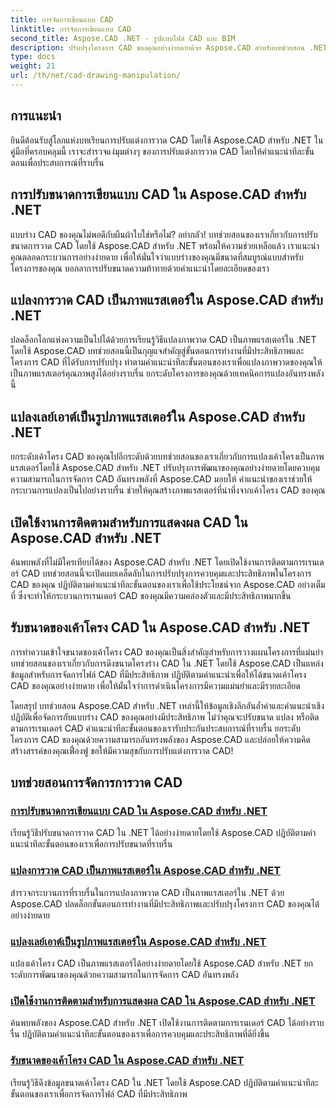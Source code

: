 ```yaml
---
title: การจัดการเขียนแบบ CAD
linktitle: การจัดการเขียนแบบ CAD
second_title: Aspose.CAD .NET - รูปแบบไฟล์ CAD และ BIM
description: ปรับปรุงโครงการ CAD ของคุณอย่างง่ายดายด้วย Aspose.CAD สำหรับบทช่วยสอน .NET ปรับขนาด แปลง และเพิ่มประสิทธิภาพภาพวาด CAD ได้อย่างราบรื่นด้วยคำแนะนำทีละขั้นตอนของเรา
type: docs
weight: 21
url: /th/net/cad-drawing-manipulation/
---
```


## การแนะนำ

ยินดีต้อนรับสู่โลกแห่งบทเรียนการปรับแต่งการวาด CAD โดยใช้ Aspose.CAD สำหรับ .NET ในคู่มือที่ครอบคลุมนี้ เราจะสำรวจแง่มุมต่างๆ ของการปรับแต่งการวาด CAD โดยให้คำแนะนำทีละขั้นตอนเพื่อประสบการณ์ที่ราบรื่น

## การปรับขนาดการเขียนแบบ CAD ใน Aspose.CAD สำหรับ .NET

แบบร่าง CAD ของคุณไม่พอดีกับผืนผ้าใบใช่หรือไม่? อย่ากลัว! บทช่วยสอนของเราเกี่ยวกับการปรับขนาดการวาด CAD โดยใช้ Aspose.CAD สำหรับ .NET พร้อมให้ความช่วยเหลือแล้ว เราแนะนำคุณตลอดกระบวนการอย่างง่ายดาย เพื่อให้มั่นใจว่าแบบร่างของคุณมีขนาดที่สมบูรณ์แบบสำหรับโครงการของคุณ บอกลาการปรับขนาดความท้าทายด้วยคำแนะนำโดยละเอียดของเรา

## แปลงการวาด CAD เป็นภาพแรสเตอร์ใน Aspose.CAD สำหรับ .NET

ปลดล็อกโลกแห่งความเป็นไปได้ด้วยการเรียนรู้วิธีแปลงภาพวาด CAD เป็นภาพแรสเตอร์ใน .NET โดยใช้ Aspose.CAD บทช่วยสอนนี้เป็นกุญแจสำคัญสู่ขั้นตอนการทำงานที่มีประสิทธิภาพและโครงการ CAD ที่ได้รับการปรับปรุง ทำตามคำแนะนำทีละขั้นตอนของเราเพื่อแปลงภาพวาดของคุณให้เป็นภาพแรสเตอร์คุณภาพสูงได้อย่างราบรื่น ยกระดับโครงการของคุณด้วยเทคนิคการแปลงอันทรงพลังนี้

## แปลงเลย์เอาต์เป็นรูปภาพแรสเตอร์ใน Aspose.CAD สำหรับ .NET

ยกระดับเค้าโครง CAD ของคุณไปอีกระดับด้วยบทช่วยสอนของเราเกี่ยวกับการแปลงเค้าโครงเป็นภาพแรสเตอร์โดยใช้ Aspose.CAD สำหรับ .NET ปรับปรุงการพัฒนาของคุณอย่างง่ายดายโดยควบคุมความสามารถในการจัดการ CAD อันทรงพลังที่ Aspose.CAD มอบให้ คำแนะนำของเราช่วยให้กระบวนการแปลงเป็นไปอย่างราบรื่น ช่วยให้คุณสร้างภาพแรสเตอร์ที่น่าทึ่งจากเค้าโครง CAD ของคุณ

## เปิดใช้งานการติดตามสำหรับการแสดงผล CAD ใน Aspose.CAD สำหรับ .NET

ค้นพบพลังที่ไม่มีใครเทียบได้ของ Aspose.CAD สำหรับ .NET โดยเปิดใช้งานการติดตามการเรนเดอร์ CAD บทช่วยสอนนี้จะเปิดเผยเคล็ดลับในการปรับปรุงการควบคุมและประสิทธิภาพในโครงการ CAD ของคุณ ปฏิบัติตามคำแนะนำทีละขั้นตอนของเราเพื่อใช้ประโยชน์จาก Aspose.CAD อย่างเต็มที่ ซึ่งจะทำให้กระบวนการเรนเดอร์ CAD ของคุณมีความคล่องตัวและมีประสิทธิภาพมากขึ้น

## รับขนาดของเค้าโครง CAD ใน Aspose.CAD สำหรับ .NET

การทำความเข้าใจขนาดของเค้าโครง CAD ของคุณเป็นสิ่งสำคัญสำหรับการวางแผนโครงการที่แม่นยำ บทช่วยสอนของเราเกี่ยวกับการดึงขนาดโครงร่าง CAD ใน .NET โดยใช้ Aspose.CAD เป็นแหล่งข้อมูลสำหรับการจัดการไฟล์ CAD ที่มีประสิทธิภาพ ปฏิบัติตามคำแนะนำเพื่อให้ได้ขนาดเค้าโครง CAD ของคุณอย่างง่ายดาย เพื่อให้มั่นใจว่าการดำเนินโครงการมีความแม่นยำและมีรายละเอียด

โดยสรุป บทช่วยสอน Aspose.CAD สำหรับ .NET เหล่านี้ให้ข้อมูลเชิงลึกอันล้ำค่าและคำแนะนำเชิงปฏิบัติเพื่อจัดการกับแบบร่าง CAD ของคุณอย่างมีประสิทธิภาพ ไม่ว่าคุณจะปรับขนาด แปลง หรือติดตามการเรนเดอร์ CAD คำแนะนำทีละขั้นตอนของเรารับประกันประสบการณ์ที่ราบรื่น ยกระดับโครงการ CAD ของคุณด้วยความสามารถอันทรงพลังของ Aspose.CAD และปล่อยให้ความคิดสร้างสรรค์ของคุณเฟื่องฟู ขอให้มีความสุขกับการปรับแต่งการวาด CAD!
## บทช่วยสอนการจัดการการวาด CAD
### [การปรับขนาดการเขียนแบบ CAD ใน Aspose.CAD สำหรับ .NET](./adjust-cad-drawing-size/)
เรียนรู้วิธีปรับขนาดการวาด CAD ใน .NET ได้อย่างง่ายดายโดยใช้ Aspose.CAD ปฏิบัติตามคำแนะนำทีละขั้นตอนของเราเพื่อการปรับขนาดที่ราบรื่น
### [แปลงการวาด CAD เป็นภาพแรสเตอร์ใน Aspose.CAD สำหรับ .NET](./convert-cad-drawing-to-raster-image/)
สำรวจกระบวนการที่ราบรื่นในการแปลงภาพวาด CAD เป็นภาพแรสเตอร์ใน .NET ด้วย Aspose.CAD ปลดล็อกขั้นตอนการทำงานที่มีประสิทธิภาพและปรับปรุงโครงการ CAD ของคุณได้อย่างง่ายดาย
### [แปลงเลย์เอาต์เป็นรูปภาพแรสเตอร์ใน Aspose.CAD สำหรับ .NET](./convert-layouts-to-raster-image/)
แปลงเค้าโครง CAD เป็นภาพแรสเตอร์ได้อย่างง่ายดายโดยใช้ Aspose.CAD สำหรับ .NET ยกระดับการพัฒนาของคุณด้วยความสามารถในการจัดการ CAD อันทรงพลัง
### [เปิดใช้งานการติดตามสำหรับการแสดงผล CAD ใน Aspose.CAD สำหรับ .NET](./enable-tracking-for-cad-rendering/)
ค้นพบพลังของ Aspose.CAD สำหรับ .NET เปิดใช้งานการติดตามการเรนเดอร์ CAD ได้อย่างราบรื่น ปฏิบัติตามคำแนะนำทีละขั้นตอนของเราเพื่อการควบคุมและประสิทธิภาพที่ดียิ่งขึ้น
### [รับขนาดของเค้าโครง CAD ใน Aspose.CAD สำหรับ .NET](./get-size-of-cad-layout/)
เรียนรู้วิธีดึงข้อมูลขนาดเค้าโครง CAD ใน .NET โดยใช้ Aspose.CAD ปฏิบัติตามคำแนะนำทีละขั้นตอนของเราเพื่อการจัดการไฟล์ CAD ที่มีประสิทธิภาพ